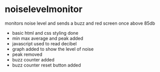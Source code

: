 # noiselevelmonitor
monitors noise level and sends a buzz and red screen once above 85db
- basic html and css styling done
- min max average and peak added
- javascript used to read decibel
- graph added to show the level of noise
- peak removed
- buzz counter added
- buzz counter reset button added
